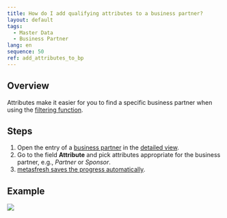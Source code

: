 ```yaml
---
title: How do I add qualifying attributes to a business partner?
layout: default
tags:
  - Master Data
  - Business Partner
lang: en
sequence: 50
ref: add_attributes_to_bp
---
```


## Overview
Attributes make it easier for you to find a specific business partner when using the [filtering function](Filtering_function).

## Steps
1. Open the entry of a [business partner](New_Business_Partner) in the [detailed view](ViewModes).
1. Go to the field **Attribute** and pick attributes appropriate for the business partner, e.g., *Partner* or *Sponsor*.
1. [metasfresh saves the progress automatically](Saveindicator).

## Example
![](assets/Add_attributes_to_BP.gif)
